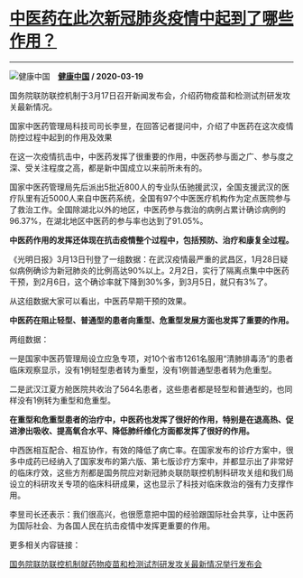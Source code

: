 # [中医药在此次新冠肺炎疫情中起到了哪些作用？](https://www.zhihu.com/answer/1089675675)

--------------------------------------------------------------------

![健康中国](https://pic2.zhimg.com/v2-f0e780c2a39efce88f7a64e34671e0f3.jpg?source=1940ef5c "健康中国")&emsp;**[健康中国](https://www.zhihu.com/people/jian-kang-zhong-guo) / 2020-03-19**



国务院联防联控机制于3月17日召开新闻发布会，介绍药物疫苗和检测试剂研发攻关最新情况。

国家中医药管理局科技司司长李昱，在回答记者提问中，介绍了中医药在这次疫情防控过程中起到的作用及效果

在这一次疫情抗击中，中医药发挥了很重要的作用，中医药参与面之广、参与度之深、受关注程度之高，都是新中国成立以来前所未有的。

国家中医药管理局先后派出5批近800人的专业队伍驰援武汉，全国支援武汉的医疗队里有近5000人来自中医药系统，全国有97个中医医疗机构作为定点医院参与了救治工作。全国除湖北以外的地区，中医药参与救治的病例占累计确诊病例的96.37%，在湖北地区中医药的参与率也达到了91.05%。


 **中医药作用的发挥还体现在抗击疫情整个过程中，包括预防、治疗和康复全过程。** 

《光明日报》3月13日刊登了一组数据：在武汉疫情最严重的武昌区，1月28日疑似病例确诊为新冠肺炎的比例高达90%以上。2月2日，实行了隔离点集中中医药干预，到2月6日，这个确诊率就下降到30%多，到3月5日，就只有3%了。

从这组数据大家可以看出，中医药早期干预的效果。


 **中医药在阻止轻型、普通型的患者向重型、危重型发展方面也发挥了重要的作用。** 

两组数据：

一是国家中医药管理局设立应急专项，对10个省市1261名服用“清肺排毒汤”的患者临床观察显示，没有1例轻型患者转为重型，没有1例普通型患者转为危重型。

二是武汉江夏方舱医院共收治了564名患者，这些患者都是轻型和普通型的，也同样没有1例转为重型和危重型。


 **在重型和危重型患者的治疗中，中医药也发挥了很好的作用，特别是在退高热、促进渗出吸收、提高氧合水平、降低肺纤维化方面都发挥了很好的作用。** 

中西医相互配合、相互协作，有效的降低了病亡率。在国家发布的诊疗方案中，很多中成药已经纳入了国家发布的第六版、第七版诊疗方案中，并都显示出了非常好的临床疗效，这些方剂都是国务院应对新冠肺炎联防联控机制科研攻关组和我们局设立的科研攻关专项的临床科研成果，这也显示了科技对临床救治的强有力支撑作用。

李昱司长还表示：我们很高兴，也很愿意把中国的经验跟国际社会共享，让中医药为国际社会、为各国人民在抗击疫情中发挥更重要的作用。


更多相关内容链接：

[国务院联防联控机制就药物疫苗和检测试剂研发攻关最新情况举行发布会](https://zhuanlan.zhihu.com/p/114035756)



